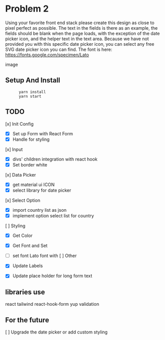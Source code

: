 # Problem 2

Using your favorite front end stack please create this design as close to pixel perfect as possible.
The text in the fields is there as an example, the fields should be blank when the page loads, with the exception of the date picker icon, and the helper text in the text area.
Because we have not provided you with this specific date picker icon, you can select any free SVG date picker icon you can find.
The font is here: https://fonts.google.com/specimen/Lato

image

## Setup And Install

```
      yarn install
      yarn start
```

## TODO

[x] Init Config

- [x] Set up Form with React Form
- [x] Handle for styling

[x] Input

- [x] divs' children integration with react hook
- [x] Set border white

[x] Data Picker

- [x] get material ui ICON
- [x] select library for date picker

[x] Select Option

- [x] import country list as json
- [x] implement option select list for country

[ ] Styling

- [x] Get Color
- [x] Get Font and Set
- [ ] set font Lato font with
      [ ] Other

- [x] Update Labels
- [x] Update place holder for long form text

## libraries use

react
tailwind
react-hook-form
yup validation

## For the future

[ ] Upgrade the date picker or add custom styling
